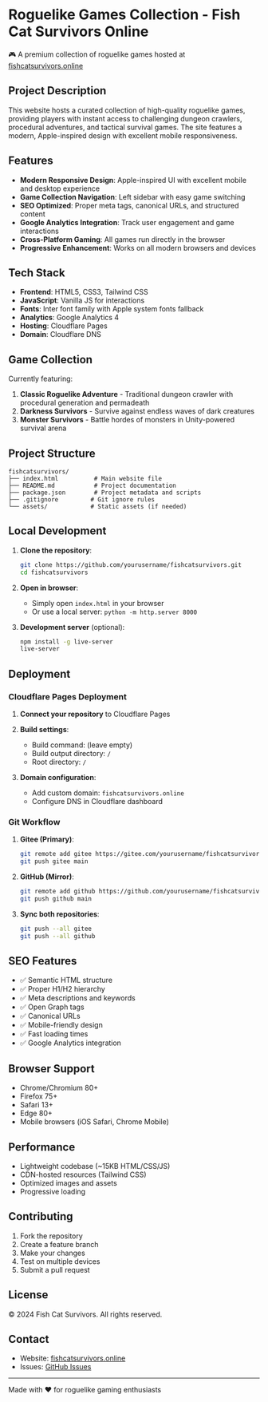# Roguelike Games Collection - Fish Cat Survivors Online

🎮 A premium collection of roguelike games hosted at [fishcatsurvivors.online](https://fishcatsurvivors.online)

## Project Description

This website hosts a curated collection of high-quality roguelike games, providing players with instant access to challenging dungeon crawlers, procedural adventures, and tactical survival games. The site features a modern, Apple-inspired design with excellent mobile responsiveness.

## Features

- **Modern Responsive Design**: Apple-inspired UI with excellent mobile and desktop experience
- **Game Collection Navigation**: Left sidebar with easy game switching
- **SEO Optimized**: Proper meta tags, canonical URLs, and structured content
- **Google Analytics Integration**: Track user engagement and game interactions
- **Cross-Platform Gaming**: All games run directly in the browser
- **Progressive Enhancement**: Works on all modern browsers and devices

## Tech Stack

- **Frontend**: HTML5, CSS3, Tailwind CSS
- **JavaScript**: Vanilla JS for interactions
- **Fonts**: Inter font family with Apple system fonts fallback
- **Analytics**: Google Analytics 4
- **Hosting**: Cloudflare Pages
- **Domain**: Cloudflare DNS

## Game Collection

Currently featuring:
1. **Classic Roguelike Adventure** - Traditional dungeon crawler with procedural generation and permadeath
2. **Darkness Survivors** - Survive against endless waves of dark creatures
3. **Monster Survivors** - Battle hordes of monsters in Unity-powered survival arena

## Project Structure

```
fishcatsurvivors/
├── index.html          # Main website file
├── README.md           # Project documentation
├── package.json        # Project metadata and scripts
├── .gitignore         # Git ignore rules
└── assets/            # Static assets (if needed)
```

## Local Development

1. **Clone the repository**:
   ```bash
   git clone https://github.com/yourusername/fishcatsurvivors.git
   cd fishcatsurvivors
   ```

2. **Open in browser**:
   - Simply open `index.html` in your browser
   - Or use a local server: `python -m http.server 8000`

3. **Development server** (optional):
   ```bash
   npm install -g live-server
   live-server
   ```

## Deployment

### Cloudflare Pages Deployment

1. **Connect your repository** to Cloudflare Pages
2. **Build settings**:
   - Build command: (leave empty)
   - Build output directory: `/`
   - Root directory: `/`

3. **Domain configuration**:
   - Add custom domain: `fishcatsurvivors.online`
   - Configure DNS in Cloudflare dashboard

### Git Workflow

1. **Gitee (Primary)**:
   ```bash
   git remote add gitee https://gitee.com/yourusername/fishcatsurvivors.git
   git push gitee main
   ```

2. **GitHub (Mirror)**:
   ```bash
   git remote add github https://github.com/yourusername/fishcatsurvivors.git
   git push github main
   ```

3. **Sync both repositories**:
   ```bash
   git push --all gitee
   git push --all github
   ```

## SEO Features

- ✅ Semantic HTML structure
- ✅ Proper H1/H2 hierarchy
- ✅ Meta descriptions and keywords
- ✅ Open Graph tags
- ✅ Canonical URLs
- ✅ Mobile-friendly design
- ✅ Fast loading times
- ✅ Google Analytics integration

## Browser Support

- Chrome/Chromium 80+
- Firefox 75+
- Safari 13+
- Edge 80+
- Mobile browsers (iOS Safari, Chrome Mobile)

## Performance

- Lightweight codebase (~15KB HTML/CSS/JS)
- CDN-hosted resources (Tailwind CSS)
- Optimized images and assets
- Progressive loading

## Contributing

1. Fork the repository
2. Create a feature branch
3. Make your changes
4. Test on multiple devices
5. Submit a pull request

## License

© 2024 Fish Cat Survivors. All rights reserved.

## Contact

- Website: [fishcatsurvivors.online](https://fishcatsurvivors.online)
- Issues: [GitHub Issues](https://github.com/yourusername/fishcatsurvivors/issues)

---

Made with ❤️ for roguelike gaming enthusiasts
